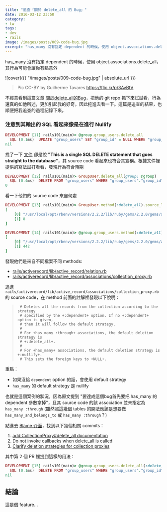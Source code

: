 ```yaml
---
title: "追查「關於 delete_all 的 Bug」"
date: 2016-03-12 23:50
category:
- tw
tags:
- dev
- rails
image: /images/posts/009-code-bug.jpg
excerpt: "has_many 沒有指定 dependent 的時候，使用 object.associations.delete_all，其行為可能會讓你有點意外"
---
```


has_many 沒有指定 dependent 的時候，使用 object.associations.delete_all，其行為可能會讓你有點意外

![cover]({{ "/images/posts/009-code-bug.jpg" | absolute_url }})

> Pic CC-BY by Guilherme Tavares <https://flic.kr/p/3AvBtV>

不經意看到這篇文章 [關於delete_all的Bug](http://kuro-sean-blog.logdown.com/posts/611685)，把他的 git repo 抓下來試試看，行為還真的如他所述，更加引起我的好奇，因此挖進去看一下。這篇是追查的結果，也順便把我追查的過程記錄下來。

### 注意到其輸出的 SQL 看起來像是在進行 Nullify

``` ruby
DEVELOPMENT [11] rails101(main)> @group.group_users.delete_all
  SQL (0.1ms)  UPDATE "group_users" SET "group_id" = NULL WHERE "group_users"."group_id" = ?  [["group_id", 1]]
nil
```

找了一下 [文件](http://api.rubyonrails.org/classes/ActiveRecord/Relation.html#method-i-delete_all) 卻是說 **"This is a single SQL DELETE statement that goes straight to the database"**，其 source code 看起來也符合其宣稱。根據文件裡提供的寫法試打看看，發現行為符合預期

``` ruby
DEVELOPMENT [12] rails101(main)> GroupUser.delete_all(group: @group)
  SQL (0.4ms)  DELETE FROM "group_users" WHERE "group_users"."group_id" = 1
0
```

看一下他們的 source code 來自何處

``` ruby
DEVELOPMENT [13] rails101(main)> GroupUser.method(:delete_all).source_location
[
    [0] "/usr/local/opt/rbenv/versions/2.2.2/lib/ruby/gems/2.2.0/gems/activerecord-4.2.5/lib/active_record/querying.rb",
    [1] 8
]
```

``` ruby
DEVELOPMENT [14] rails101(main)> @group.group_users.method(:delete_all).source_location
[
    [0] "/usr/local/opt/rbenv/versions/2.2.2/lib/ruby/gems/2.2.0/gems/activerecord-4.2.5/lib/active_record/associations/collection_proxy.rb",
    [1] 442
]
```

發現他們是來自不同檔案不同 methods:

* [rails/activerecord/lib/active_record/relation.rb](https://github.com/rails/rails/blob/a419a4d9ade48e777166ff956dd7bb24e37b2181/activerecord/lib/active_record/relation.rb#L453)
* [rails/activerecord/lib/active_record/associations/collection_proxy.rb](https://github.com/rails/rails/blob/a419a4d9ade48e777166ff956dd7bb24e37b2181/activerecord%2Flib%2Factive_record%2Fassociations%2Fcollection_proxy.rb#L442)

追進 `rails/activerecord/lib/active_record/associations/collection_proxy.rb` 的 source code，在 method 前面的註解裡發現以下說明：

>      # Deletes all the records from the collection according to the strategy
>      # specified by the +:dependent+ option. If no +:dependent+ option is given,
>      # then it will follow the default strategy.
>      #
>      # For +has_many :through+ associations, the default deletion strategy is
>      # +:delete_all+.
>      #
>      # For +has_many+ associations, the default deletion strategy is +:nullify+.
>      # This sets the foreign keys to +NULL+.

重點：

* 如果沒給 `dependent` option 的話，會使用 default strategy
* `has_many` 的 default strategy 是 nullify

也就是這個案例的狀況，因為原文提到 "要達成這個bug首先要把 has_many 的 dependent 參數拿掉"，且其 source code 的該 association 並未指定為 `has_many :through` (雖然照這幾個 tables 的開法應該是想要做 `has_many_and_belongs_to` 或 `has_many :through`？)

點進去 [Blame 介面](https://github.com/rails/rails/blame/a419a4d9ade48e777166ff956dd7bb24e37b2181/activerecord/lib/active_record/associations/collection_proxy.rb#L442)，找到以下幾個相關 commits：

1. [add CollectionProxy#delete_all documentation](https://github.com/rails/rails/commit/f9a718eb5e3fe969c3a01cf084c6686cc2ce7aff)
2. [Do not invoke callbacks when delete_all is called](https://github.com/rails/rails/pull/10604)
3. [Clarify deletion strategies for collection proxies](https://github.com/rails/rails/pull/17179)

其中第 2 個 PR 裡提到這樣的用法：

``` ruby
DEVELOPMENT [15] rails101(main)> @group.group_users.delete_all(:delete_all)
  SQL (0.1ms)  DELETE FROM "group_users" WHERE "group_users"."group_id" = ?  [["group_id", 1]]
nil
```

## 結論

這是個 feature...
